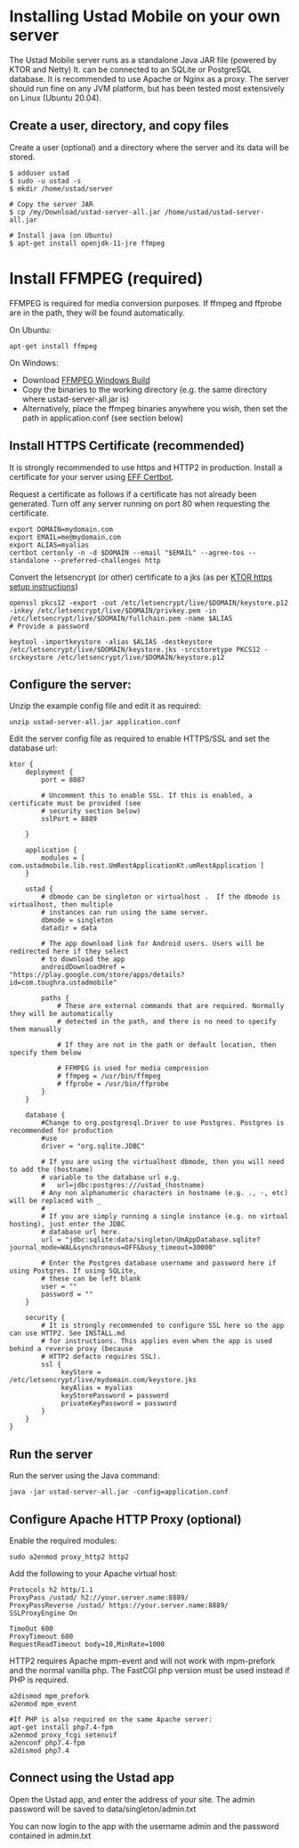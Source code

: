 # Installing Ustad Mobile on your own server

The Ustad Mobile server runs as a standalone Java JAR file (powered by KTOR and Netty) It. can be
connected to an SQLite or PostgreSQL database. It is recommended to use Apache or Nginx as a proxy.
The server should run fine on any JVM platform, but has been tested most extensively on Linux
(Ubuntu 20.04).

## Create a user, directory, and copy files

Create a user (optional) and a directory where the server and its data will be stored.
```
$ adduser ustad
$ sudo -u ustad -s
$ mkdir /home/ustad/server

# Copy the server JAR
$ cp /my/Download/ustad-server-all.jar /home/ustad/ustad-server-all.jar

# Install java (on Ubuntu)
$ apt-get install openjdk-11-jre ffmpeg
```

# Install FFMPEG (required)

FFMPEG is required for media conversion purposes. If ffmpeg and ffprobe are in the path, they
will be found automatically.

On Ubuntu:
```
apt-get install ffmpeg
```

On Windows:
* Download [FFMPEG Windows Build](https://www.gyan.dev/ffmpeg/builds/)
* Copy the binaries to the working directory (e.g. the same directory where ustad-server-all.jar is)
* Alternatively, place the ffmpeg binaries anywhere you wish, then set the path in application.conf
  (see section below)



## Install HTTPS Certificate (recommended)

It is strongly recommended to use https and HTTP2 in production. Install a certificate for your
server using [EFF Certbot](https://certbot.eff.org/).

Request a certificate as follows if a certificate has not already been generated. Turn off any
 server running on port 80 when requesting the certificate.

```
export DOMAIN=mydomain.com
export EMAIL=me@mydomain.com
export ALIAS=myalias
certbot certonly -n -d $DOMAIN --email "$EMAIL" --agree-tos --standalone --preferred-challenges http
```

Convert the letsencrypt (or other) certificate to a jks (as per [KTOR https setup instructions](https://ktor.io/docs/ssl.html#ktor))
```
openssl pkcs12 -export -out /etc/letsencrypt/live/$DOMAIN/keystore.p12 -inkey /etc/letsencrypt/live/$DOMAIN/privkey.pem -in /etc/letsencrypt/live/$DOMAIN/fullchain.pem -name $ALIAS
# Provide a password

keytool -importkeystore -alias $ALIAS -destkeystore /etc/letsencrypt/live/$DOMAIN/keystore.jks -srcstoretype PKCS12 -srckeystore /etc/letsencrypt/live/$DOMAIN/keystore.p12
```

## Configure the server:

Unzip the example config file and edit it as required:
```
unzip ustad-server-all.jar application.conf
```

Edit the server config file as required to enable HTTPS/SSL and set the database url:
```
ktor {
    deployment {
        port = 8087

        # Uncomment this to enable SSL. If this is enabled, a certificate must be provided (see
        # security section below)
        sslPort = 8889

    }

    application {
        modules = [ com.ustadmobile.lib.rest.UmRestApplicationKt.umRestApplication ]
    }

    ustad {
        # dbmode can be singleton or virtualhost .  If the dbmode is virtualhost, then multiple
        # instances can run using the same server.
        dbmode = singleton
        datadir = data

        # The app download link for Android users. Users will be redirected here if they select
        # to download the app
        androidDownloadHref = "https://play.google.com/store/apps/details?id=com.toughra.ustadmobile"

        paths {
            # These are external commands that are required. Normally they will be automatically
            # detected in the path, and there is no need to specify them manually

            # If they are not in the path or default location, then specify them below

            # FFMPEG is used for media compression
            # ffmpeg = /usr/bin/ffmpeg
            # ffprobe = /usr/bin/ffprobe
        }
    }

    database {
        #Change to org.postgresql.Driver to use Postgres. Postgres is recommended for production
        #use
        driver = "org.sqlite.JDBC"

        # If you are using the virtualhost dbmode, then you will need to add the (hostname)
        # variable to the database url e.g.
        #   url=jdbc:postgres:///ustad_(hostname)
        # Any non alphanumeric characters in hostname (e.g. ., -, etc) will be replaced with _
        #
        # If you are simply running a single instance (e.g. no virtual hosting), just enter the JDBC
        # database url here.
        url = "jdbc:sqlite:data/singleton/UmAppDatabase.sqlite?journal_mode=WAL&synchronous=OFF&busy_timeout=30000"

        # Enter the Postgres database username and password here if using Postgres. If using SQLite,
        # these can be left blank
        user = ""
        password = ""
    }

    security {
        # It is strongly recommended to configure SSL here so the app can use HTTP2. See INSTALL.md
        # for instructions. This applies even when the app is used behind a reverse proxy (because
        # HTTP2 defacto requires SSL).
        ssl {
             keyStore = /etc/letsencrypt/live/mydomain.com/keystore.jks
             keyAlias = myalias
             keyStorePassword = password
             privateKeyPassword = password
        }
    }
}
```

## Run the server

Run the server using the Java command:

```
java -jar ustad-server-all.jar -config=application.conf
```

## Configure Apache HTTP Proxy (optional)

Enable the required modules:
```
sudo a2enmod proxy_http2 http2
```


Add the following to your Apache virtual host:
```
Protocols h2 http/1.1
ProxyPass /ustad/ h2://your.server.name:8889/
ProxyPassReverse /ustad/ https://your.server.name:8889/
SSLProxyEngine On

TimeOut 600
ProxyTimeout 600
RequestReadTimeout body=10,MinRate=1000
```

HTTP2 requires Apache mpm-event and will not work with mpm-prefork and the normal vanilla php.
The FastCGI php version must be used instead if PHP is required.

```
a2dismod mpm_prefork
a2enmod mpm_event

#If PHP is also required on the same Apache server:
apt-get install php7.4-fpm
a2enmod proxy_fcgi setenvif
a2enconf php7.4-fpm
a2dismod php7.4
```

## Connect using the Ustad app

Open the Ustad app, and enter the address of your site. The admin password will be saved to
data/singleton/admin.txt

You can now login to the app with the username admin and the password contained in admin.txt
